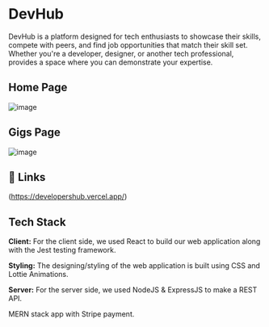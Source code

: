 # DevHub

DevHub is a platform designed for tech enthusiasts to showcase their skills, compete with peers, and find job opportunities that match their skill set. Whether you're a developer, designer, or another tech professional, provides a space where you can demonstrate your expertise.

## Home Page
![image](https://github.com/yuvithakur007/DevHub/assets/63182105/bef7f067-2af0-4153-b294-ca13e189e070)



## Gigs Page

![image](https://github.com/yuvithakur007/DevHub/assets/63182105/515999ac-3c14-404c-83e2-6c604c1b1c55)


## 🔗 Links
(https://developershub.vercel.app/)

## Tech Stack

**Client:** For the client side, we used React to build our web application along with the Jest testing framework.

**Styling:** The designing/styling of the web application is built using CSS and Lottie Animations.

**Server:** For the server side, we used NodeJS & ExpressJS to make a REST API.

MERN stack app with Stripe payment.
